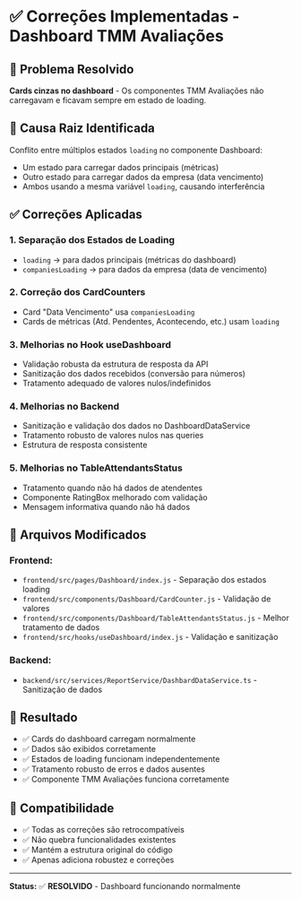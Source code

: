 # ✅ Correções Implementadas - Dashboard TMM Avaliações

## 🎯 Problema Resolvido
**Cards cinzas no dashboard** - Os componentes TMM Avaliações não carregavam e ficavam sempre em estado de loading.

## 🔧 Causa Raiz Identificada
Conflito entre múltiplos estados `loading` no componente Dashboard:
- Um estado para carregar dados principais (métricas)
- Outro estado para carregar dados da empresa (data vencimento)
- Ambos usando a mesma variável `loading`, causando interferência

## ✅ Correções Aplicadas

### 1. **Separação dos Estados de Loading**
- `loading` → para dados principais (métricas do dashboard)
- `companiesLoading` → para dados da empresa (data de vencimento)

### 2. **Correção dos CardCounters**
- Card "Data Vencimento" usa `companiesLoading`
- Cards de métricas (Atd. Pendentes, Acontecendo, etc.) usam `loading`

### 3. **Melhorias no Hook useDashboard**
- Validação robusta da estrutura de resposta da API
- Sanitização dos dados recebidos (conversão para números)
- Tratamento adequado de valores nulos/indefinidos

### 4. **Melhorias no Backend**
- Sanitização e validação dos dados no DashboardDataService
- Tratamento robusto de valores nulos nas queries
- Estrutura de resposta consistente

### 5. **Melhorias no TableAttendantsStatus**
- Tratamento quando não há dados de atendentes
- Componente RatingBox melhorado com validação
- Mensagem informativa quando não há dados

## 📁 Arquivos Modificados

### Frontend:
- `frontend/src/pages/Dashboard/index.js` - Separação dos estados loading
- `frontend/src/components/Dashboard/CardCounter.js` - Validação de valores
- `frontend/src/components/Dashboard/TableAttendantsStatus.js` - Melhor tratamento de dados
- `frontend/src/hooks/useDashboard/index.js` - Validação e sanitização

### Backend:
- `backend/src/services/ReportService/DashbardDataService.ts` - Sanitização de dados

## 🚀 Resultado
- ✅ Cards do dashboard carregam normalmente
- ✅ Dados são exibidos corretamente
- ✅ Estados de loading funcionam independentemente
- ✅ Tratamento robusto de erros e dados ausentes
- ✅ Componente TMM Avaliações funciona corretamente

## 🔄 Compatibilidade
- ✅ Todas as correções são retrocompatíveis
- ✅ Não quebra funcionalidades existentes
- ✅ Mantém a estrutura original do código
- ✅ Apenas adiciona robustez e correções

---

**Status:** ✅ **RESOLVIDO** - Dashboard funcionando normalmente